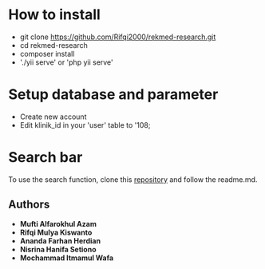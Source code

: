 # How to install
- git clone https://github.com/Rifqi2000/rekmed-research.git
- cd rekmed-research
- composer install
- './yii serve' or 'php yii serve'

# Setup database and parameter
- Create new account
- Edit klinik_id in your 'user' table to '108;

# Search bar
To use the search function, clone this [repository](https://github.com/muftialroaz/rekmed-flask) and follow the readme.md.

## Authors

  - **Mufti Alfarokhul Azam**
  - **Rifqi Mulya Kiswanto**
  - **Ananda Farhan Herdian**
  - **Nisrina Hanifa Setiono**
  - **Mochammad Itmamul Wafa**